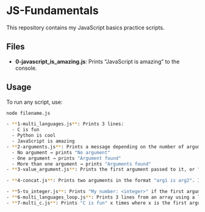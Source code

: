 # JS-Fundamentals

This repository contains my JavaScript basics practice scripts.

## Files

- **0-javascript_is_amazing.js**: Prints “JavaScript is amazing” to the console.

## Usage

To run any script, use:

```bash
node filename.js

- **1-multi_languages.js**: Prints 3 lines:
  - C is fun
  - Python is cool
  - JavaScript is amazing
- **2-arguments.js**: Prints a message depending on the number of arguments:
  - No argument → prints "No argument"
  - One argument → prints "Argument found"
  - More than one argument → prints "Arguments found"
- **3-value_argument.js**: Prints the first argument passed to it, or "No argument" if none is passed.

- **4-concat.js**: Prints two arguments in the format "arg1 is arg2". If arguments are missing, prints "undefined is undefined" accordingly.

- **5-to_integer.js**: Prints "My number: <integer>" if the first argument can be converted to an integer, otherwise prints "Not a number".
- **6-multi_languages_loop.js**: Prints 3 lines from an array using a loop and only one console.log.
- **7-multi_c.js**: Prints "C is fun" x times where x is the first argument, or "Missing number of occurrences" if not a number.

